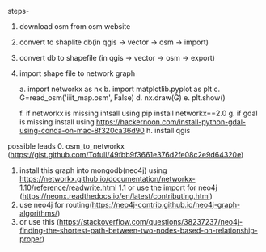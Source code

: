 steps-

1. download osm from osm website
2. convert to shaplite db(in qgis -> vector -> osm -> import)
3. convert db to shapefile (in qgis -> vector -> osm -> export)
4. import shape file to network graph

	a. import networkx as nx
	b. import matplotlib.pyplot as plt
	c. G=read_osm('iiit_map.osm', False)
	d. nx.draw(G)
	e. plt.show()

	f. if networkx is missing intsall using pip install networkx==2.0
	g. if gdal is missing install using https://hackernoon.com/install-python-gdal-using-conda-on-mac-8f320ca36d90
	h. install qgis


possible leads
0. osm_to_networkx (https://gist.github.com/Tofull/49fbb9f3661e376d2fe08c2e9d64320e)
1. install this graph into mongodb(neo4j) using https://networkx.github.io/documentation/networkx-1.10/reference/readwrite.html
1.1 or use the import for neo4j (https://neonx.readthedocs.io/en/latest/contributing.html)
2. use neo4j for routing(https://neo4j-contrib.github.io/neo4j-graph-algorithms/)
3. or use this (https://stackoverflow.com/questions/38237237/neo4j-finding-the-shortest-path-between-two-nodes-based-on-relationship-proper)